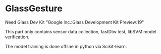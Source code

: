 # GlassGesture

Need Glass Dev Kit "Google Inc.:Glass Development Kit Preview:19"

This part only contains sensor data collection, fastDtw test, libSVM model verification.

The model training is done offline in python via Scikit-learn.
